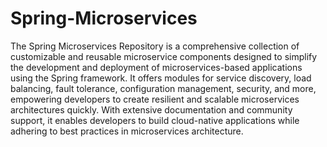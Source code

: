 # Spring-Microservices
The Spring Microservices Repository is a comprehensive collection of customizable and reusable microservice components designed to simplify the development and deployment of microservices-based applications using the Spring framework. It offers modules for service discovery, load balancing, fault tolerance, configuration management, security, and more, empowering developers to create resilient and scalable microservices architectures quickly. With extensive documentation and community support, it enables developers to build cloud-native applications while adhering to best practices in microservices architecture.
